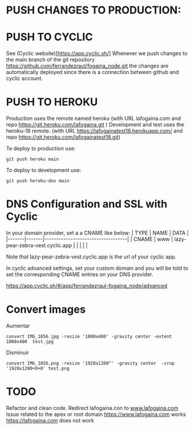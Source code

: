 # PUSH CHANGES TO PRODUCTION: 

# PUSH TO CYCLIC
See (Cyclic website)[https://app.cyclic.sh/]
Whenever we push changes to the main branch of the git repository https://github.com/ferrandezraul/fogaina_node.git
the changes are automatically deployed since there is a connection between github and cyclic account.

# PUSH TO HEROKU
Production uses the remote named heroku (with URL lafogaina.com and repo https://git.heroku.com/lafogaina.git ) 
Development and test uses the heroku-18 remote. (with URL https://lafogainatest18.herokuapp.com/ and repo https://git.heroku.com/lafogainatest18.git)

Te deploy to production use:
```
git push heroku main
```

To deploy to development use:
```
git push heroku-dev main
```

# DNS Configuration and SSL with Cyclic

In your domain provider, set a a CNAME like below:
| TYPE  | NAME  | DATA                              |
|-------|-------|-----------------------------------|
| CNAME | www   | lazy-pear-zebra-vest.cyclic.app  |
|       |       |                                   |

 Note that lazy-pear-zebra-vest.cyclic.app is the url of your cyclic app.

In cyclic advanced settings, set your custom domain and you will be told to set the corresponding CNAME entries on your DNS provider.

https://app.cyclic.sh/#/app/ferrandezraul-fogaina_node/advanced


# Convert images

Aumentar
```
convert IMG_1856.jpg -resize '1000x400' -gravity center -extent 1000x400  test.jpg
```

Disminuir
```
convert IMG_1856.png -resize '1920x1200^' -gravity center  -crop '1920x1200+0+0' test.png	
```

# TODO
Refactor and clean code.
Redirect lafogaina.con to www.lafogaina.com
Issue related to the apex or root domain 
https://www.lafogaina.com works
https://lafogaina.com does not work


